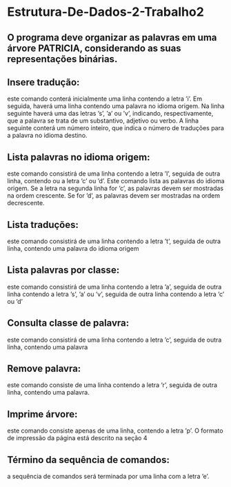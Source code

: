 # Estrutura-De-Dados-2-Trabalho2

## O programa deve organizar as palavras em uma árvore PATRICIA, considerando as suas representações binárias. 

## Insere tradução: 
este comando conterá inicialmente uma linha contendo a letra ’i’. Em seguida,
haverá uma linha contendo uma palavra no idioma origem. Na linha seguinte haverá uma das letras
’s’, ’a’ ou ’v’, indicando, respectivamente, que a palavra se trata de um substantivo, adjetivo ou
verbo. A linha seguinte conterá um número inteiro, que indica o número de traduções para a palavra
no idioma destino.

## Lista palavras no idioma origem: 
este comando consistirá de uma linha contendo a letra ’l’, seguida de outra linha, contendo ou a letra ’c’ ou ’d’.
Este comando lista as palavras do idioma origem. Se a letra na segunda linha for ’c’, as palavras devem ser mostradas na ordem crescente. Se for ’d’, as palavras devem ser mostradas na ordem decrescente.

## Lista traduções: 
este comando consistirá de uma linha contendo a letra ’t’, seguida de outra linha, contendo uma palavra do idioma origem

## Lista palavras por classe: 
este comando consistirá de uma linha contendo a letra ’a’, seguida de outra linha contendo a letra ’s’, ’a’ ou ’v’, seguida de outra linha contendo a letra ’c’ ou ’d’

## Consulta classe de palavra: 
este comando consistirá de uma linha contendo a letra ’c’, seguida de outra linha, contendo uma palavra

## Remove palavra: 
este comando consiste de uma linha contendo a letra ’r’, seguida de outra linha, contendo uma palavra.

## Imprime árvore:
este comando consiste apenas de uma linha, contendo a letra ’p’. O formato de impressão da página está descrito na seção 4

## Término da sequência de comandos: 
a sequência de comandos será terminada por uma linha com a letra ’e’.

